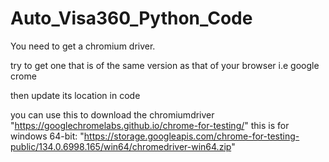 # Auto_Visa360_Python_Code

You need to get a chromium driver.

try to get one that is of the same version as that of your browser i.e google crome

then update its location in code

you can use this to download the chromiumdriver "https://googlechromelabs.github.io/chrome-for-testing/"
this is for windows 64-bit: "https://storage.googleapis.com/chrome-for-testing-public/134.0.6998.165/win64/chromedriver-win64.zip"
